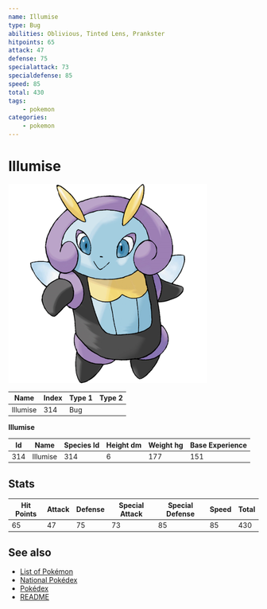 ```yaml
---
name: Illumise
type: Bug
abilities: Oblivious, Tinted Lens, Prankster
hitpoints: 65
attack: 47
defense: 75
specialattack: 73
specialdefense: 85
speed: 85
total: 430
tags:
    - pokemon
categories:
    - pokemon
---
```


# Illumise


![Illumise](images/314.png)

| **Name** | **Index** | **Type 1** | **Type 2** |
|----|----|----|----|
| Illumise | 314 | Bug  |  |

**Illumise** 




| **Id** | **Name** | **Species Id** | **Height dm** | **Weight hg** | **Base Experience** |
|--------|----------|----------------|------------|------------|---------------------|
| 314 | Illumise | 314 | 6 | 177 | 151 |



## Stats

| **Hit Points** | **Attack** | **Defense** | **Special Attack** | **Special Defense** | **Speed** | **Total** |
|----------------|------------|-------------|--------------------|---------------------|-----------|-----------|
| 65 | 47 | 75 | 73 | 85 | 85 | 430 |

## See also

- [List of Pokémon](../pokemon.md)
- [National Pokédex](../national_pokedex.md)
- [Pokédex](../pokedex.md)
- [README](../README.md)
